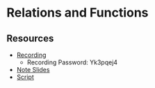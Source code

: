 # Relations and Functions
## Resources
* [Recording](https://wright.webex.com/wright/ldr.php?RCID=ccf045c45fc14fdf0e1716a5ec7e2c68)
  * Recording Password: Yk3pqej4
* [Note Slides](./notes-relations-functions.pdf)
* [Script](./script-relations-functions.pdf)
